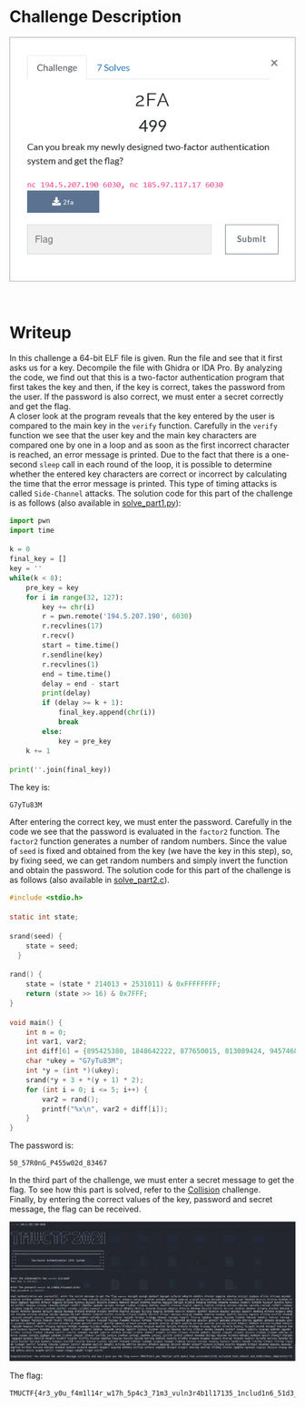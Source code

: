 # Challenge Description
<p align="center">
  <img src="Challenge.png">
</p>
<br>

# Writeup
In this challenge a 64-bit ELF file is given. Run the file and see that it first asks us for a key. Decompile the file with Ghidra or IDA Pro. 
By analyzing the code, we find out that this is a two-factor authentication program that first takes the key and then, if the key is correct, takes the password from the user. 
If the password is also correct, we must enter a secret correctly and get the flag.  
A closer look at the program reveals that the key entered by the user is compared to the main key in the `verify` function. 
Carefully in the `verify` function we see that the user key and the main key characters are compared one by one in a loop and as soon as the first incorrect character is reached, an error message is printed. 
Due to the fact that there is a one-second `sleep` call in each round of the loop, it is possible to determine whether the entered key characters are correct or incorrect by calculating the time that the error message is printed. 
This type of timing attacks is called `Side-Channel` attacks. 
The solution code for this part of the challenge is as follows (also available in [solve_part1.py](https://github.com/TMUCTF/TMUCTF-2021/blob/main/Reversing/2FA/Writeup%20Files/solve_part1.py)):
```python
import pwn
import time

k = 0
final_key = []
key = ''
while(k < 8):
    pre_key = key
    for i in range(32, 127):
        key += chr(i)
        r = pwn.remote('194.5.207.190', 6030)
        r.recvlines(17)
        r.recv()
        start = time.time()
        r.sendline(key)
        r.recvlines(1)
        end = time.time()
        delay = end - start
        print(delay)
        if (delay >= k + 1):
            final_key.append(chr(i))
            break
        else:
            key = pre_key
    k += 1

print(''.join(final_key))
```
The key is:
```
G7yTu83M
```  
After entering the correct key, we must enter the password. Carefully in the code we see that the password is evaluated in the `factor2` function. 
The `factor2` function generates a number of random numbers. 
Since the value of `seed` is fixed and obtained from the key (we have the key in this step), so, by fixing seed, we can get random numbers and simply invert the function and obtain the password. The solution code for this part of the challenge is as follows (also available in [solve_part2.c](https://github.com/TMUCTF/TMUCTF-2021/blob/main/Reversing/2FA/Writeup%20Files/solve_part2.c)).
```c
#include <stdio.h>

static int state;

srand(seed) { 
    state = seed; 
  } 

rand() { 
    state = (state * 214013 + 2531011) & 0xFFFFFFFF; 
    return (state >> 16) & 0x7FFF; 
}

void main() {
    int n = 0;
    int var1, var2;
    int diff[6] = {895425380, 1848642222, 877650015, 813089424, 945746850, 926285019};
    char *ukey = "G7yTu83M";
    int *y = (int *)(ukey);
    srand(*y + 3 + *(y + 1) * 2);
    for (int i = 0; i <= 5; i++) {
        var2 = rand();
        printf("%x\n", var2 + diff[i]);
    }
}
```
The password is:
```
50_57R0nG_P455w02d_83467
```  
In the third part of the challenge, we must enter a secret message to get the flag. To see how this part is solved, refer to the [Collision](https://github.com/TMUCTF/TMUCTF-2021/blob/main/Reversing/Collision) challenge.  
Finally, by entering the correct values of the key, password and secret message, the flag can be received.  
<p align="center">
  <img src="Writeup Files/1.png">
</p>  

The flag:
```
TMUCTF{4r3_y0u_f4m1l14r_w17h_5p4c3_71m3_vuln3r4b1l17135_1nclud1n6_51d3_ch4nn3l_4nd_4l60r17hm1c_c0mpl3x17y?!?}
```
